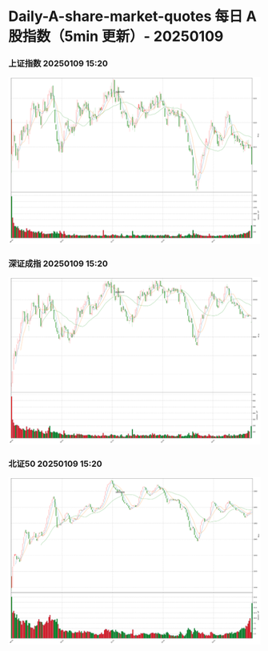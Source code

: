 
# Daily-A-share-market-quotes 每日 A 股指数（5min 更新）- 20250109

### 上证指数 20250109 15:20
![](./fig/2025/1/20250109-sh000001.png)

### 深证成指 20250109 15:20
![](./fig/2025/1/20250109-sz399001.png)

### 北证50 20250109 15:20
![](./fig/2025/1/20250109-bj899050.png)

